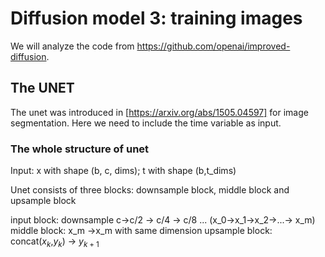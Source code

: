 # Diffusion model 3: training images

We will analyze the code from https://github.com/openai/improved-diffusion.

## The UNET
The unet was introduced in [https://arxiv.org/abs/1505.04597] for image segmentation. Here we need to include the time variable as input.

### The whole structure of unet
Input: x with shape (b, c, dims); t with shape (b,t_dims)

Unet consists of three blocks: downsample block, middle block and upsample block

input block: downsample c->c/2 -> c/4 -> c/8 ... (x_0->x_1->x_2->...-> x_m)
middle block: x_m ->x_m with same dimension
upsample block: concat($x_k$,$y_k$) -> $y_{k+1}$
